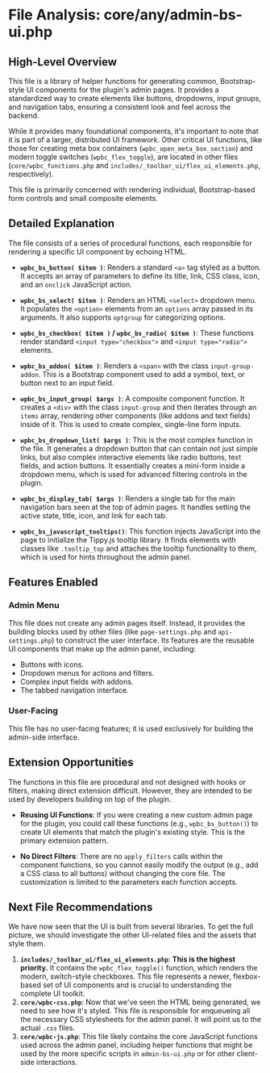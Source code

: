 # File Analysis: core/any/admin-bs-ui.php

## High-Level Overview
This file is a library of helper functions for generating common, Bootstrap-style UI components for the plugin's admin pages. It provides a standardized way to create elements like buttons, dropdowns, input groups, and navigation tabs, ensuring a consistent look and feel across the backend.

While it provides many foundational components, it's important to note that it is part of a larger, distributed UI framework. Other critical UI functions, like those for creating meta box containers (`wpbc_open_meta_box_section`) and modern toggle switches (`wpbc_flex_toggle`), are located in other files (`core/wpbc_functions.php` and `includes/_toolbar_ui/flex_ui_elements.php`, respectively).

This file is primarily concerned with rendering individual, Bootstrap-based form controls and small composite elements.

## Detailed Explanation
The file consists of a series of procedural functions, each responsible for rendering a specific UI component by echoing HTML.

- **`wpbc_bs_button( $item )`**: Renders a standard `<a>` tag styled as a button. It accepts an array of parameters to define its title, link, CSS class, icon, and an `onclick` JavaScript action.

- **`wpbc_bs_select( $item )`**: Renders an HTML `<select>` dropdown menu. It populates the `<option>` elements from an `options` array passed in its arguments. It also supports `optgroup` for categorizing options.

- **`wpbc_bs_checkbox( $item )` / `wpbc_bs_radio( $item )`**: These functions render standard `<input type="checkbox">` and `<input type="radio">` elements.

- **`wpbc_bs_addon( $item )`**: Renders a `<span>` with the class `input-group-addon`. This is a Bootstrap component used to add a symbol, text, or button next to an input field.

- **`wpbc_bs_input_group( $args )`**: A composite component function. It creates a `<div>` with the class `input-group` and then iterates through an `items` array, rendering other components (like addons and text fields) inside of it. This is used to create complex, single-line form inputs.

- **`wpbc_bs_dropdown_list( $args )`**: This is the most complex function in the file. It generates a dropdown button that can contain not just simple links, but also complex interactive elements like radio buttons, text fields, and action buttons. It essentially creates a mini-form inside a dropdown menu, which is used for advanced filtering controls in the plugin.

- **`wpbc_bs_display_tab( $args )`**: Renders a single tab for the main navigation bars seen at the top of admin pages. It handles setting the active state, title, icon, and link for each tab.

- **`wpbc_bs_javascript_tooltips()`**: This function injects JavaScript into the page to initialize the Tippy.js tooltip library. It finds elements with classes like `.tooltip_top` and attaches the tooltip functionality to them, which is used for hints throughout the admin panel.

## Features Enabled
### Admin Menu
This file does not create any admin pages itself. Instead, it provides the building blocks used by other files (like `page-settings.php` and `api-settings.php`) to construct the user interface. Its features are the reusable UI components that make up the admin panel, including:

- Buttons with icons.
- Dropdown menus for actions and filters.
- Complex input fields with addons.
- The tabbed navigation interface.

### User-Facing
This file has no user-facing features; it is used exclusively for building the admin-side interface.

## Extension Opportunities
The functions in this file are procedural and not designed with hooks or filters, making direct extension difficult. However, they are intended to be used by developers building on top of the plugin.

- **Reusing UI Functions**: If you were creating a new custom admin page for the plugin, you could call these functions (e.g., `wpbc_bs_button()`) to create UI elements that match the plugin's existing style. This is the primary extension pattern.

- **No Direct Filters**: There are no `apply_filters` calls within the component functions, so you cannot easily modify the output (e.g., add a CSS class to all buttons) without changing the core file. The customization is limited to the parameters each function accepts.

## Next File Recommendations
We have now seen that the UI is built from several libraries. To get the full picture, we should investigate the other UI-related files and the assets that style them.

1.  **`includes/_toolbar_ui/flex_ui_elements.php`**: **This is the highest priority.** It contains the `wpbc_flex_toggle()` function, which renders the modern, switch-style checkboxes. This file represents a newer, flexbox-based set of UI components and is crucial to understanding the complete UI toolkit.
2.  **`core/wpbc-css.php`**: Now that we've seen the HTML being generated, we need to see how it's styled. This file is responsible for enqueueing all the necessary CSS stylesheets for the admin panel. It will point us to the actual `.css` files.
3.  **`core/wpbc-js.php`**: This file likely contains the core JavaScript functions used across the admin panel, including helper functions that might be used by the more specific scripts in `admin-bs-ui.php` or for other client-side interactions.
